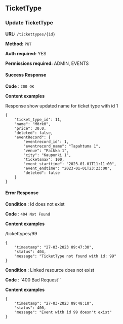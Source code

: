 ## TicketType

### Update TicketType

**URL:** `/tickettypes/{id}`

**Method:** `PUT`

**Auth required:** YES

**Permissions required:** ADMIN, EVENTS

#### Success Response

**Code** : `200 OK`

**Content examples**

Response show updated name for ticket type with id 1
```
{
    "ticket_type_id": 11,
    "name": "Mörkö",
    "price": 30.0,
    "deleted": false,
    "eventRecord": {
        "eventrecord_id": 1,
        "eventrecord_name": "Tapahtuma 1",
        "venue": "Paikka 1",
        "city": "Kaupunki 1",
        "ticketsmax": 100,
        "event_starttime": "2023-01-01T11:11:00",
        "event_endtime": "2023-01-01T23:23:00",
        "deleted": false
    }
}
```
#### Error Response

**Condition** : Id does not exist

**Code** : `404 Not Found`

**Content examples**

/tickettypes/99
```
{
    "timestamp": "27-03-2023 09:47:30",
    "status": 404,
    "message": "TicketType not found with id: 99"
}
```

**Condition** : Linked resource does not exist

**Code** : `400 Bad Request``

**Content examples**
```
{
    "timestamp": "27-03-2023 09:48:10",
    "status": 400,
    "message": "Event with id 99 doesn't exist"
}
```